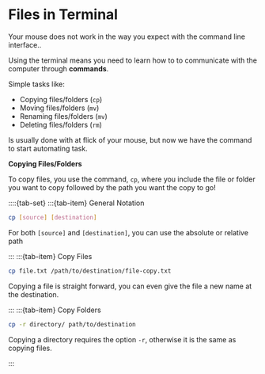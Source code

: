 # Files in Terminal

Your mouse does not work in the way you expect with the command line interface.. 

Using the terminal means you need to learn how to to communicate with the computer through __commands__.

Simple tasks like:

- Copying files/folders (`cp`)
- Moving files/folders (`mv`)
- Renaming files/folders (`mv`)
- Deleting files/folders (`rm`)

Is usually done with at flick of your mouse, but now we have the command to start automating task. 

**Copying Files/Folders**

To copy files, you use the command, `cp`, where you include the file or folder you want to copy followed by the path you want the copy to go!

::::{tab-set}
:::{tab-item} General Notation
```bash
cp [source] [destination]
```

For both `[source]` and `[destination]`, you can use the absolute or relative path

:::
:::{tab-item} Copy Files
```bash
cp file.txt /path/to/destination/file-copy.txt
```

Copying a file is straight forward, you can even give the file a new name at the destination.

:::
:::{tab-item} Copy Folders
```bash
cp -r directory/ path/to/destination
```

Copying a directory requires the option `-r`, otherwise it is the same as copying files.

:::

